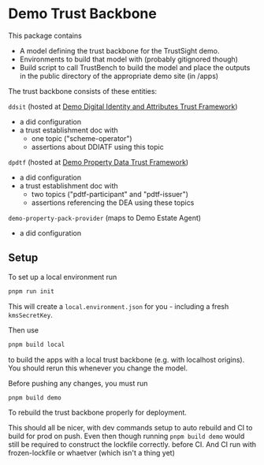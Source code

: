 # Demo Trust Backbone

This package contains 
 - A model defining the trust backbone for the TrustSight demo.
 - Environments to build that model with (probably gitignored though)
 - Build script to call TrustBench to build the model and place the outputs in the public directory 
of the appropriate demo site (in /apps)

The trust backbone consists of these entities:

`ddsit` (hosted at [Demo Digital Identity and Attributes Trust Framework](../../apps/docs/README.md))
- a did configuration
- a trust establishment doc with 
  - one topic ("scheme-operator")
  - assertions about DDIATF using this topic

`dpdtf` (hosted at [Demo Property Data Trust Framework](../../apps/web/README.md))

- a did configuration
- a trust establishment doc with 
  - two topics ("pdtf-participant" and "pdtf-issuer")
  - assertions referencing the DEA using these topics

`demo-property-pack-provider` (maps to Demo Estate Agent)
- a did configuration

## Setup

To set up a local environment run

```bash
pnpm run init
```

This will create a `local.environment.json` for you - including a fresh `kmsSecretKey`.

Then use 

```bash
pnpm build local
```

to build the apps with a local trust backbone (e.g. with localhost origins). 
You should rerun this whenever you change the model.

Before pushing any changes, you must run 

```bash
pnpm build demo
```

To rebuild the trust backbone properly for deployment. 

This should all be nicer, with dev commands setup to auto rebuild and CI to build for prod on push.
Even then though running `pnpm build demo` would still be required to construct the lockfile correctly. 
before CI. And CI run with frozen-lockfile or whaetver (which isn't a thing yet)
